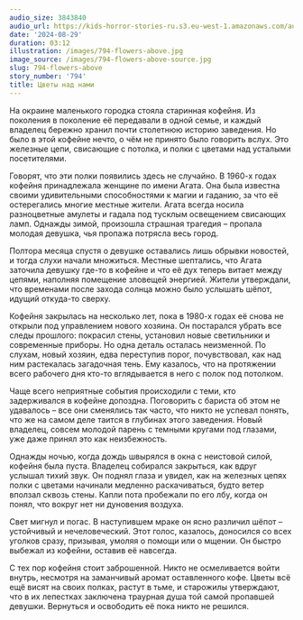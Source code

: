 ```yaml
---
audio_size: 3843840
audio_url: https://kids-horror-stories-ru.s3.eu-west-1.amazonaws.com/audio/794-flowers-above.mp3
date: '2024-08-29'
duration: 03:12
illustration: /images/794-flowers-above.jpg
image_source: /images/794-flowers-above-source.jpg
slug: 794-flowers-above
story_number: '794'
title: Цветы над нами
---
```


На окраине маленького городка стояла старинная кофейня. Из поколения в поколение её передавали в одной семье, и каждый владелец бережно хранил почти столетнюю историю заведения. Но было в этой кофейне нечто, о чём не принято было говорить вслух. Это железные цепи, свисающие с потолка, и полки с цветами над усталыми посетителями.

Говорят, что эти полки появились здесь не случайно. В 1960-х годах кофейня принадлежала женщине по имени Агата. Она была известна своими удивительными способностями к магии и гаданию, за что её остерегались многие местные жители. Агата всегда носила разноцветные амулеты и гадала под тусклым освещением свисающих ламп. Однажды зимой, произошла страшная трагедия – пропала молодая девушка, чья пропажа потрясла весь город.

Полтора месяца спустя о девушке оставались лишь обрывки новостей, и тогда слухи начали множиться. Местные шептались, что Агата заточила девушку где-то в кофейне и что её дух теперь витает между цепями, наполняя помещение зловещей энергией. Жители утверждали, что временами после захода солнца можно было услышать шёпот, идущий откуда-то сверху.

Кофейня закрылась на несколько лет, пока в 1980-х годах её снова не открыли под управлением нового хозяина. Он постарался убрать все следы прошлого: покрасил стены, установил новые светильники и современные приборы. Но одна деталь осталась неизменной. По слухам, новый хозяин, едва переступив порог, почувствовал, как над ним растекалась загадочная тень. Ему казалось, что на протяжении всего рабочего дня кто-то вглядывается в него с полок под потолком.

Чаще всего неприятные события происходили с теми, кто задерживался в кофейне допоздна. Поговорить с бариста об этом не удавалось – все они сменялись так часто, что никто не успевал понять, что же на самом деле таится в глубинах этого заведения. Новый владелец, совсем молодой парень с темными кругами под глазами, уже даже принял это как неизбежность.

Однажды ночью, когда дождь швырялся в окна с неистовой силой, кофейня была пуста. Владелец собирался закрыться, как вдруг услышал тихий звук. Он поднял глаза и увидел, как на железных цепях полки с цветами начинали медленно раскачиваться, будто ветер вползал сквозь стены. Капли пота пробежали по его лбу, когда он понял, что вокруг нет ни дуновения воздуха.

Свет мигнул и погас. В наступившем мраке он ясно различил шёпот – устойчивый и нечеловеческий. Этот голос, казалось, доносился со всех уголков сразу, призывая, умоляя о помощи или о мщении. Он быстро выбежал из кофейни, оставив её навсегда.

С тех пор кофейня стоит заброшенной. Никто не осмеливается войти внутрь, несмотря на заманчивый аромат оставленного кофе. Цветы всё ещё висят на своих полках, растут в тьме, и старожилы утверждают, что в их лепестках заключена траурная душа той самой пропавшей девушки. Вернуться и освободить её пока никто не решился.